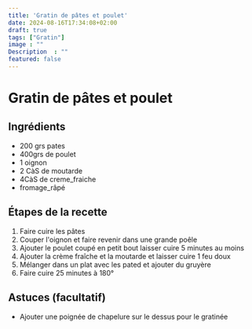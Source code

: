 ```yaml
---
title: 'Gratin de pâtes et poulet'
date: 2024-08-16T17:34:08+02:00
draft: true
tags: ["Gratin"]
image : ""
Description  : ""
featured: false
---
```


# Gratin de pâtes et poulet

## Ingrédients 

- 200 grs pates
- 400grs de poulet
- 1 oignon 
- 2 CàS de moutarde 
- 4CàS de creme_fraiche 
- fromage_râpé 

## Étapes de la recette 

1. Faire cuire les pâtes
2. Couper l'oignon et faire revenir dans une grande poêle
3. Ajouter le poulet coupé en petit bout laisser cuire 5 minutes au moins
4. Ajouter la crème fraîche et la moutarde et laisser cuire 1 feu doux
5. Mélanger dans un plat avec les pated et ajouter du gruyère
6. Faire cuire 25 minutes à 180°

## Astuces (facultatif)
  - Ajouter une poignée de chapelure sur le dessus pour le gratinée
